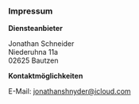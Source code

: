 ### Impressum

**Diensteanbieter**

Jonathan Schneider  
Niederuhna 11a  
02625 Bautzen

**Kontaktmöglichkeiten**

E-Mail: [jonathanshnyder@icloud.com](mailto:jonathanshnyder@icloud.com)
